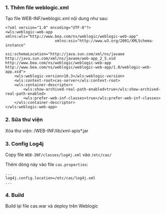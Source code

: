 ### 1. Thêm file weblogic.xml
Tạo file WEB-INF/weblogic.xml nội dung như sau:
```
<?xml version="1.0" encoding="UTF-8"?>
<wls:weblogic-web-app xmlns:wls="http://www.bea.com/ns/weblogic/weblogic-web-app"
                      xmlns:xsi="http://www.w3.org/2001/XMLSchema-instance"
                      xsi:schemaLocation="http://java.sun.com/xml/ns/javaee http://java.sun.com/xml/ns/javaee/web-app_2_5.xsd http://www.bea.com/ns/weblogic/weblogic-web-app http://www.bea.com/ns/weblogic/weblogic-web-app/1.0/weblogic-web-app.xsd">
    <wls:weblogic-version>10.3</wls:weblogic-version>
    <wls:context-root>cas-server</wls:context-root>
    <wls:container-descriptor>
        <wls:show-archived-real-path-enabled>true</wls:show-archived-real-path-enabled>
        <wls:prefer-web-inf-classes>true</wls:prefer-web-inf-classes>
    </wls:container-descriptor>
</wls:weblogic-web-app>
```
### 2. Sửa thư viện
Xóa thư viện: /WEB-INF/lib/xml-apis*.jar
### 3. Config Log4j
Copy file `WEB-INF/classes/log4j.xml` vào `/etc/cas/`

Thêm dòng này vào file `cas.properties`:
```
...
log4j.config.location=/etc/cas/log4j.xml
...
```
### 4. Build
Build lại file cas.war và deploy trên Weblogic
